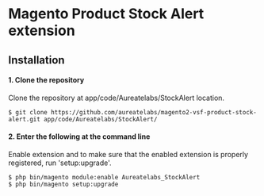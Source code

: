 # Magento Product Stock Alert extension

## Installation
#### 1. Clone the repository
Clone the repository at app/code/Aureatelabs/StockAlert location.

```shell
$ git clone https://github.com/aureatelabs/magento2-vsf-product-stock-alert.git app/code/Aureatelabs/StockAlert/ 
```

#### 2. Enter the following at the command line

Enable extension and to make sure that the enabled extension is properly registered, run 'setup:upgrade'.

```shell
$ php bin/magento module:enable Aureatelabs_StockAlert
$ php bin/magento setup:upgrade
```

